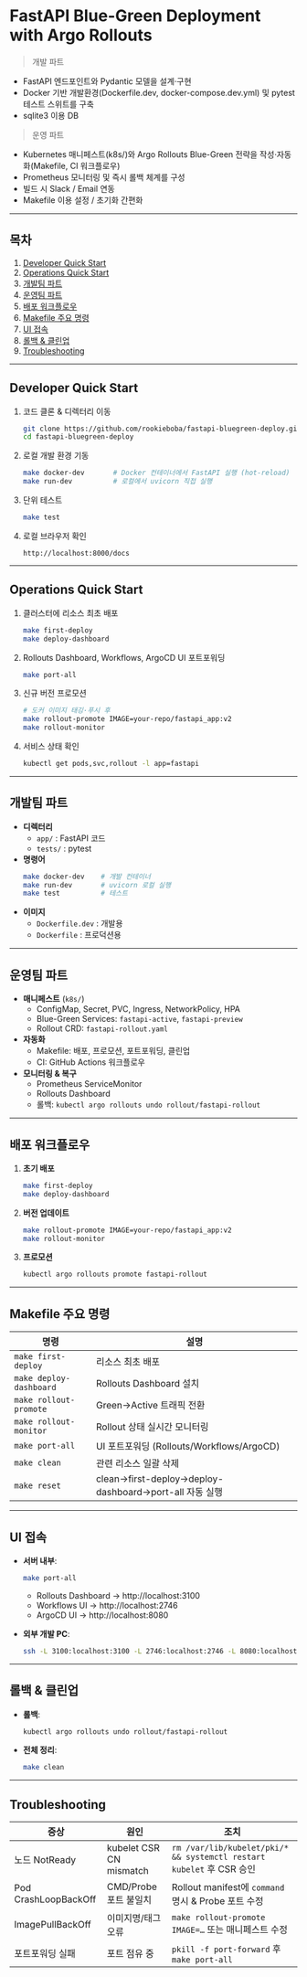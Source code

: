 # FastAPI Blue-Green Deployment with Argo Rollouts

> 개발 파트
- FastAPI 엔드포인트와 Pydantic 모델을 설계·구현
- Docker 기반 개발환경(Dockerfile.dev, docker-compose.dev.yml) 및 pytest 테스트 스위트를 구축
- sqlite3 이용 DB

> 운영 파트
  - Kubernetes 매니페스트(k8s/)와 Argo Rollouts Blue-Green 전략을 작성·자동화(Makefile, CI 워크플로우)
  - Prometheus 모니터링 및 즉시 롤백 체계를 구성
  - 빌드 시 Slack / Email 연동
  - Makefile 이용 설정 / 초기화 간편화 

---

## 목차

1. [Developer Quick Start](#developer-quick-start)  
2. [Operations Quick Start](#operations-quick-start)  
3. [개발팀 파트](#개발팀-파트)  
4. [운영팀 파트](#운영팀-파트)  
5. [배포 워크플로우](#배포-워크플로우)  
6. [Makefile 주요 명령](#makefile-주요-명령)  
7. [UI 접속](#ui-접속)  
8. [롤백 & 클린업](#롤백--클린업)  
9. [Troubleshooting](#troubleshooting)  

---

## Developer Quick Start

1. 코드 클론 & 디렉터리 이동  
   ```bash
   git clone https://github.com/rookieboba/fastapi-bluegreen-deploy.git
   cd fastapi-bluegreen-deploy
   ```
2. 로컬 개발 환경 기동  
   ```bash
   make docker-dev       # Docker 컨테이너에서 FastAPI 실행 (hot-reload)
   make run-dev          # 로컬에서 uvicorn 직접 실행
   ```
3. 단위 테스트  
   ```bash
   make test
   ```
4. 로컬 브라우저 확인  
   ```
   http://localhost:8000/docs
   ```

---

## Operations Quick Start

1. 클러스터에 리소스 최초 배포  
   ```bash
   make first-deploy
   make deploy-dashboard
   ```
2. Rollouts Dashboard, Workflows, ArgoCD UI 포트포워딩  
   ```bash
   make port-all
   ```
3. 신규 버전 프로모션  
   ```bash
   # 도커 이미지 태깅·푸시 후
   make rollout-promote IMAGE=your-repo/fastapi_app:v2
   make rollout-monitor
   ```
4. 서비스 상태 확인  
   ```bash
   kubectl get pods,svc,rollout -l app=fastapi
   ```

---

## 개발팀 파트

- **디렉터리**  
  - `app/` : FastAPI 코드  
  - `tests/` : pytest  
- **명령어**  
  ```bash
  make docker-dev    # 개발 컨테이너
  make run-dev       # uvicorn 로컬 실행
  make test          # 테스트
  ```
- **이미지**  
  - `Dockerfile.dev` : 개발용  
  - `Dockerfile` : 프로덕션용  

---

## 운영팀 파트

- **매니페스트** (`k8s/`)  
  - ConfigMap, Secret, PVC, Ingress, NetworkPolicy, HPA  
  - Blue-Green Services: `fastapi-active`, `fastapi-preview`  
  - Rollout CRD: `fastapi-rollout.yaml`  
- **자동화**  
  - Makefile: 배포, 프로모션, 포트포워딩, 클린업  
  - CI: GitHub Actions 워크플로우  
- **모니터링 & 복구**  
  - Prometheus ServiceMonitor  
  - Rollouts Dashboard  
  - 롤백: `kubectl argo rollouts undo rollout/fastapi-rollout`  

---

## 배포 워크플로우

1. **초기 배포**  
   ```bash
   make first-deploy
   make deploy-dashboard
   ```
2. **버전 업데이트**  
   ```bash
   make rollout-promote IMAGE=your-repo/fastapi_app:v2
   make rollout-monitor
   ```
3. **프로모션**  
   ```bash
   kubectl argo rollouts promote fastapi-rollout
   ```

---

## Makefile 주요 명령

|명령                   |설명                              |
|----------------------|---------------------------------|
|`make first-deploy`     |리소스 최초 배포                       |
|`make deploy-dashboard`|Rollouts Dashboard 설치              |
|`make rollout-promote`  |Green→Active 트래픽 전환               |
|`make rollout-monitor`  |Rollout 상태 실시간 모니터링           |
|`make port-all`         |UI 포트포워딩 (Rollouts/Workflows/ArgoCD) |
|`make clean`            |관련 리소스 일괄 삭제                  |
|`make reset`            |clean→first-deploy→deploy-dashboard→port-all 자동 실행 |

---

## UI 접속

- **서버 내부**:  
  ```bash
  make port-all
  ```
  - Rollouts Dashboard → http://localhost:3100  
  - Workflows UI       → http://localhost:2746  
  - ArgoCD UI          → http://localhost:8080  

- **외부 개발 PC**:  
  ```bash
  ssh -L 3100:localhost:3100 -L 2746:localhost:2746 -L 8080:localhost:8080 user@SERVER_IP
  ```

---

## 롤백 & 클린업

- **롤백**:  
  ```bash
  kubectl argo rollouts undo rollout/fastapi-rollout
  ```
- **전체 정리**:  
  ```bash
  make clean
  ```

---

## Troubleshooting

|증상               |원인                         |조치                                           |
|------------------|----------------------------|----------------------------------------------|
|노드 NotReady       |kubelet CSR CN mismatch      |`rm /var/lib/kubelet/pki/* && systemctl restart kubelet` 후 CSR 승인|
|Pod CrashLoopBackOff|CMD/Probe 포트 불일치        |Rollout manifest에 `command` 명시 & Probe 포트 수정|
|ImagePullBackOff  |이미지명/태그 오류             |`make rollout-promote IMAGE=…` 또는 매니페스트 수정|
|포트포워딩 실패     |포트 점유 중                  |`pkill -f port-forward` 후 `make port-all`           |
